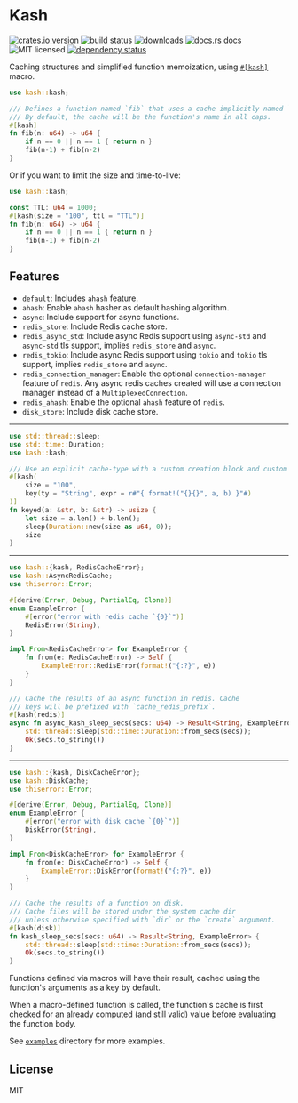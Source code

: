 # Kash

[![crates.io version](https://img.shields.io/crates/v/kash.svg?style=flat-square)](https://crates.io/crates/kash)
![build status](https://img.shields.io/github/actions/workflow/status/omid/kash/build.yml?style=flat-square)
[![downloads](https://img.shields.io/crates/d/kash.svg?style=flat-square)](https://crates.io/crates/kash)
[![docs.rs docs](https://img.shields.io/badge/docs-latest-blue.svg?style=flat-square)](https://docs.rs/kash)
![MIT licensed](https://img.shields.io/crates/l/kash.svg?style=flat-square)
[![dependency status](https://deps.rs/crate/kash/latest/status.svg?style=flat-square)](https://deps.rs/crate/kash)

Caching structures and simplified function memoization, using [`#[kash]`](kash) macro.

```rust
use kash::kash;

/// Defines a function named `fib` that uses a cache implicitly named `FIB`.
/// By default, the cache will be the function's name in all caps.
#[kash]
fn fib(n: u64) -> u64 {
    if n == 0 || n == 1 { return n }
    fib(n-1) + fib(n-2)
}
```

Or if you want to limit the size and time-to-live:

```rust
use kash::kash;

const TTL: u64 = 1000;
#[kash(size = "100", ttl = "TTL")]
fn fib(n: u64) -> u64 {
    if n == 0 || n == 1 { return n }
    fib(n-1) + fib(n-2)
}
```

## Features

- `default`: Includes `ahash` feature.
- `ahash`: Enable `ahash` hasher as default hashing algorithm.
- `async`: Include support for async functions.
- `redis_store`: Include Redis cache store.
- `redis_async_std`: Include async Redis support using `async-std` and `async-std` tls support, implies `redis_store` and `async`.
- `redis_tokio`: Include async Redis support using `tokio` and `tokio` tls support, implies `redis_store` and `async`.
- `redis_connection_manager`: Enable the optional `connection-manager` feature of `redis`. Any async redis caches created
                              will use a connection manager instead of a `MultiplexedConnection`.
- `redis_ahash`: Enable the optional `ahash` feature of `redis`.
- `disk_store`: Include disk cache store.

----

```rust
use std::thread::sleep;
use std::time::Duration;
use kash::kash;

/// Use an explicit cache-type with a custom creation block and custom cache-key generating block
#[kash(
    size = "100",
    key(ty = "String", expr = r#"{ format!("{}{}", a, b) }"#)
)]
fn keyed(a: &str, b: &str) -> usize {
    let size = a.len() + b.len();
    sleep(Duration::new(size as u64, 0));
    size
}
```

----

```rust
use kash::{kash, RedisCacheError};
use kash::AsyncRedisCache;
use thiserror::Error;

#[derive(Error, Debug, PartialEq, Clone)]
enum ExampleError {
    #[error("error with redis cache `{0}`")]
    RedisError(String),
}

impl From<RedisCacheError> for ExampleError {
    fn from(e: RedisCacheError) -> Self {
        ExampleError::RedisError(format!("{:?}", e))
    }
}

/// Cache the results of an async function in redis. Cache
/// keys will be prefixed with `cache_redis_prefix`.
#[kash(redis)]
async fn async_kash_sleep_secs(secs: u64) -> Result<String, ExampleError> {
    std::thread::sleep(std::time::Duration::from_secs(secs));
    Ok(secs.to_string())
}
```

----

```rust
use kash::{kash, DiskCacheError};
use kash::DiskCache;
use thiserror::Error;

#[derive(Error, Debug, PartialEq, Clone)]
enum ExampleError {
    #[error("error with disk cache `{0}`")]
    DiskError(String),
}

impl From<DiskCacheError> for ExampleError {
    fn from(e: DiskCacheError) -> Self {
        ExampleError::DiskError(format!("{:?}", e))
    }
}

/// Cache the results of a function on disk.
/// Cache files will be stored under the system cache dir
/// unless otherwise specified with `dir` or the `create` argument.
#[kash(disk)]
fn kash_sleep_secs(secs: u64) -> Result<String, ExampleError> {
    std::thread::sleep(std::time::Duration::from_secs(secs));
    Ok(secs.to_string())
}
```

Functions defined via macros will have their result, cached using the
function's arguments as a key by default.

When a macro-defined function is called, the function's cache is first checked for an already
computed (and still valid) value before evaluating the function body.

See [`examples`](https://github.com/omid/kash/tree/master/examples) directory for more examples.

## License
MIT
